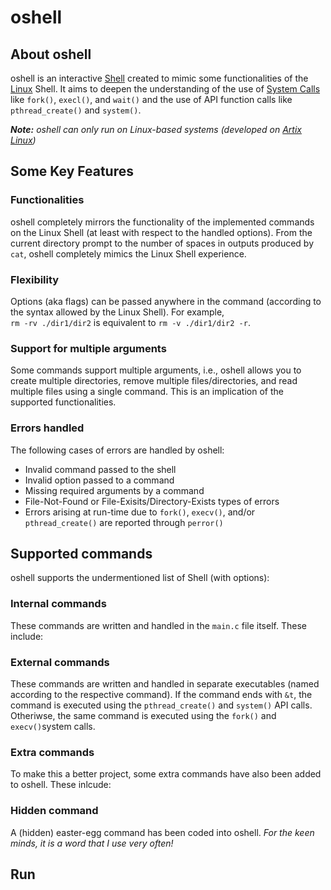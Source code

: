 # oshell

## About oshell

oshell is an interactive [Shell](https://en.wikipedia.org/wiki/Shell_(computing)) created to mimic some functionalities of the [Linux](https://en.wikipedia.org/wiki/Linux) Shell. It aims to deepen the understanding of the use of [System Calls](https://en.wikipedia.org/wiki/System_call) like `fork()`, `execl()`, and `wait()` and the use of API function calls like `pthread_create()` and `system()`.

*<b>Note:</b> oshell can only run on Linux-based systems (developed on [Artix Linux](https://artixlinux.org/))*

## Some Key Features 

### Functionalities

oshell completely mirrors the functionality of the implemented commands on the Linux Shell (at least with respect to the handled options). From the current directory prompt to the number of spaces in outputs produced by `cat`, oshell completely mimics the Linux Shell experience.

### Flexibility

Options (aka flags) can be passed anywhere in the command (according to the syntax allowed by the Linux Shell). For example, \
`rm -rv ./dir1/dir2` is equivalent to `rm -v ./dir1/dir2 -r`.

### Support for multiple arguments

Some commands support multiple arguments, i.e., oshell allows you to create multiple directories, remove multiple files/directories, and read multiple files using a single command. This is an implication of the supported functionalities.

### Errors handled

The following cases of errors are handled by oshell:
- Invalid command passed to the shell
- Invalid option passed to a command
- Missing required arguments by a command
- File-Not-Found or File-Exisits/Directory-Exists types of errors
- Errors arising at run-time due to `fork()`, `execv()`, and/or `pthread_create()` are reported through `perror()`

## Supported commands

oshell supports the undermentioned list of Shell (with options):

### Internal commands

These commands are written and handled in the `main.c` file itself. These include:

### External commands

These commands are written and handled in separate executables (named according to the respective command). If the command ends with `&t`, the command is executed using the `pthread_create()` and `system()` API calls. Otheriwse, the same command is executed using the `fork()` and `execv()`system calls.

### Extra commands

To make this a better project, some extra commands have also been added to oshell. These inlcude:

### Hidden command

A (hidden) easter-egg command has been coded into oshell. *For the keen minds, it is a word that I use very often!*

## Run
